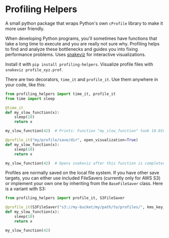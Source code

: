 # Profiling Helpers

A small python package that wraps Python's own `cProfile` library to make it more user friendly.


When developing Python programs, you'll sometimes have functions that take a long time to execute and
you are really not sure why. Profiling helps to find and analyze these bottlenecks and guides you
into fixing performance problems. Uses [snakeviz](https://jiffyclub.github.io/snakeviz/) for interactive visualizations.

Install it with `pip install profiling-helpers`.
Visualize profile files with `snakeviz profile_xyz.prof`.

There are two decorators, `time_it` and `profile_it`. Use them anywhere in your code, like this:

```python
from profiling_helpers import time_it, profile_it
from time import sleep

@time_it
def my_slow_function(x):
    sleep(10)
    return x

my_slow_function(42)  # Prints: Function "my_slow_function" took 10.01061 s to run
```


```python
@profile_it("my/profile/save/dir", open_visualization=True)
def my_slow_function(x):
    sleep(10)
    return x

my_slow_function(42)  # Opens snakeviz after this function is completed
```

Profiles are normally saved on the local file system. If you have other save targets, you can
either use included FileSavers (currently only for AWS S3) or implement your own one by inheriting
from the `BaseFileSaver` class. Here is a variant with S3:

```python
from profiling_helpers import profile_it, S3FileSaver

@profile_it(S3FileSaver("s3://my-bucket/my/path/to/profiles/", kms_key_id="..."))
def my_slow_function(x):
    sleep(10)
    return x

my_slow_function(42)
```
